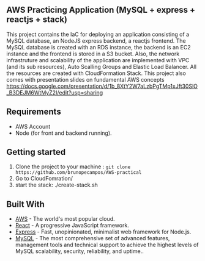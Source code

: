 ## AWS Practicing Application (MySQL + express + reactjs + stack)

This project contains the IaC for deploying an application consisting of a MySQL database, an NodeJS express backend, a reactjs frontend. The MySQL database is created with an RDS instance, the backend is an EC2 instance and the frontend is stored in a S3 bucket. Also, the network infrastruture and scalability of the application are implemented with VPC (and its sub resources), Auto Scalling Groups and Elastic Load Balancer. All the resources are created with CloudFormation Stack. This project also comes with presentation slides on fundamental AWS concepts https://docs.google.com/presentation/d/1b_8XtY2W7aLzbPgTMp1xJft30SlO_B3DEJM6WtMyZ2I/edit?usp=sharing

## Requirements

- AWS Account
- Node (for front and backend running).

## Getting started

1. Clone the project to your machine : `git clone https://github.com/brunopecampos/AWS-practical`
2. Go to CloudFomration/
3. start the stack: ./create-stack.sh

## Built With

- [AWS](https://aws.amazon.com/pt/) - The world's most popular cloud.
- [React](https://reactjs.org) - A progressive JavaScript framework.
- [Express](https://expressjs.com/) - Fast, unopinionated, minimalist web framework for Node.js.
- [MySQL](https://www.mysql.com/) - The most comprehensive set of advanced features, management tools and technical support to achieve the highest levels of MySQL scalability, security, reliability, and uptime..
